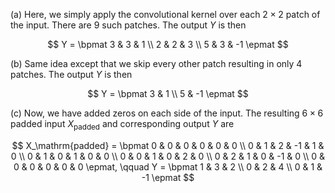 (a) Here, we simply apply the convolutional kernel over each $2\times 2$ patch of the input. There are 9 such patches. The output $Y$ is then

$$
Y = \bpmat
3 &  3 &  1 \\
2 &  2 &  3 \\
5 &  3 & -1
\epmat
$$

(b) Same idea except that we skip every other patch resulting in only 4 patches. The output $Y$ is then

$$
Y = \bpmat 
 3 & 1 \\
 5 & -1
\epmat
$$

(c) Now, we have added zeros on each side of the input. The resulting $6\times 6$ padded input $X_\mathrm{padded}$ and corresponding output $Y$ are

$$
X_\mathrm{padded} = 
\bpmat
0 & 0 & 0 &  0 &  0 & 0 \\
0 & 1 & 2 & -1 &  1 & 0 \\
0 & 1 & 0 &  1 &  0 & 0 \\
0 & 0 & 1 &  0 &  2 & 0 \\
0 & 2 & 1 &  0 & -1 & 0 \\
0 & 0 & 0 &  0 &  0 & 0
\epmat, 
\qquad
Y = \bpmat 
 1 & 3 & 2 \\
 0 & 2 & 4 \\
 0 & 1 & -1
\epmat
$$